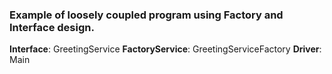 ### **Example of loosely coupled program using Factory and Interface design.**
**Interface**: GreetingService
**FactoryService**: GreetingServiceFactory
**Driver**: Main